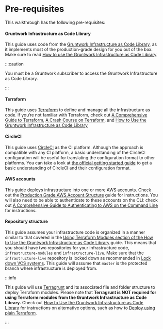 # Pre-requisites

This walkthrough has the following pre-requisites:

<div className="dlist">

#### Gruntwork Infrastructure as Code Library

This guide uses code from the [Gruntwork Infrastructure as Code Library](https://gruntwork.io/infrastructure-as-code-library/), as it
implements most of the production-grade design for you out of the box. Make sure to read
[How to use the Gruntwork Infrastructure as Code Library](https://gruntwork.io/guides/foundations/how-to-use-gruntwork-infrastructure-as-code-library).

</div>

:::caution

You must be a <span className="js-subscribe-cta">Gruntwork subscriber</span> to access the Gruntwork Infrastructure as Code Library.

:::

<div className="dlist">

#### Terraform

This guide uses [Terraform](https://www.terraform.io/) to define and manage all the infrastructure as code. If you’re
not familiar with Terraform, check out [A
Comprehensive Guide to Terraform](https://blog.gruntwork.io/a-comprehensive-guide-to-terraform-b3d32832baca), [A Crash Course on Terraform](https://training.gruntwork.io/p/terraform), and
[How to Use the Gruntwork Infrastructure as Code Library](https://gruntwork.io/guides/foundations/how-to-use-gruntwork-infrastructure-as-code-library)

#### CircleCI

This guide uses [CircleCI](https://circleci.com/) as the CI platform. Although the approach is compatible with any CI
platform, a basic understanding of the CircleCI configuration will be useful for translating the configuration format
to other platforms. You can take a look at [the
official getting started guide](https://circleci.com/docs/2.0/getting-started/#section=getting-started) to get a basic understanding of CircleCI and their configuration format.

#### AWS accounts

This guide deploys infrastructure into one or more AWS accounts. Check out the
[Production Grade AWS Account Structure](https://gruntwork.io/guides/foundations/how-to-configure-production-grade-aws-account-structure) guide for instructions.
You will also need to be able to authenticate to these accounts on the CLI: check out
[A Comprehensive Guide to Authenticating to AWS on the Command Line](https://blog.gruntwork.io/a-comprehensive-guide-to-authenticating-to-aws-on-the-command-line-63656a686799)
for instructions.

#### Repository structure

This guide assumes your infrastructure code is organized in a manner similar to that covered in the
[Using
Terraform Modules section of the How to Use the Gruntwork Infrastructure as Code Library](https://gruntwork.io/guides/foundations/how-to-use-gruntwork-infrastructure-as-code-library/#using_terraform_modules) guide. This means that you
should have two repositories for your infrastructure code, `infrastructure-modules` and `infrastructure-live`. Make
sure that the `infrastructure-live` repository is locked down as recommended in [Lock down VCS systems](../2-production-grade-design/7-lock-down-vcs-systems.md). This guide
will assume that `master` is the protected branch where infrastructure is deployed from.

</div>

:::info

This guide will use [Terragrunt](https://github.com/gruntwork-io/terragrunt) and its associated file and folder
structure to deploy Terraform modules. Please note that **Terragrunt is NOT required for using Terraform modules from
the Gruntwork Infrastructure as Code Library.** Check out
[How to Use the Gruntwork Infrastructure as Code Library](https://gruntwork.io/guides/foundations/how-to-use-gruntwork-infrastructure-as-code-library/) for instructions
on alternative options, such as how to
[Deploy using plain Terraform](https://gruntwork.io/guides/foundations/how-to-use-gruntwork-infrastructure-as-code-library/#deploy_using_plain_terraform).

:::


<!-- ##DOCS-SOURCER-START
{"sourcePlugin":"Local File Copier","hash":"38db9f67625efd088f7e4b2f362f3f40"}
##DOCS-SOURCER-END -->
